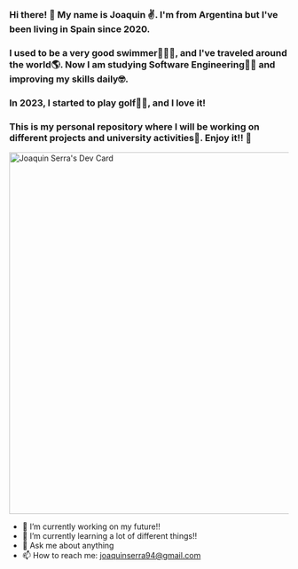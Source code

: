 ### Hi there! 👋 My name is Joaquin ✌️. I'm from Argentina but I've been living in Spain since 2020. 
### I used to be a very good swimmer🦈🏊‍♂️, and I've traveled around the world🌎. Now I am studying Software Engineering👨‍💻 and improving my skills daily🤓. 
### In 2023, I started to play golf🏌️‍♂️, and I love it! 
### 
### This is my personal repository where I will be working on different projects and university activities🫣. Enjoy it!! 🤩
<a href="https://app.daily.dev/joaquinserra94"><img src="https://api.daily.dev/devcards/v2/5iThO5yb8mHiD0GfqL8YN.png?r=vz5&type=wide" width="652" alt="Joaquin Serra's Dev Card"/></a>

<!--
**joaquinserra94/joaquinserra94** is a ✨ _special_ ✨ repository because its `README.md` (this file) appears on your GitHub profile.
-->
- 🔭 I’m currently working on my future!!
- 🌱 I’m currently learning a lot of different things!!
- 💬 Ask me about anything
- 📫 How to reach me: joaquinserra94@gmail.com


